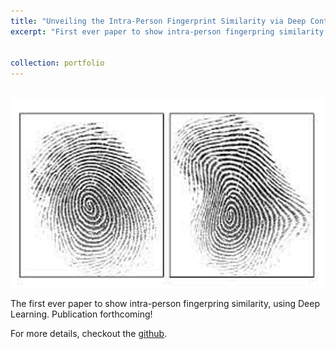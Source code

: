 ```yaml
---
title: "Unveiling the Intra-Person Fingerprint Similarity via Deep Contrastive Learning"
excerpt: "First ever paper to show intra-person fingerpring similarity. [image source](https://biometrics.cse.msu.edu/Publications/Fingerprint/JainFpMatching_IEEEComp10.pdf)<br/><img src='/images/fingerprint.png'>"


collection: portfolio
---
```

<br/><img src='/images/fingerprint.png'>

The first ever paper to show intra-person fingerpring similarity, using Deep Learning. Publication forthcoming!

For more details, checkout the [github](https://github.com/gabeguo/FingerprintMatching/tree/refactor_training).

